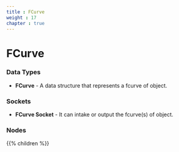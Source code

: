 ```yaml
---
title : FCurve
weight : 17
chapter : true
---
```


# FCurve

### Data Types

- **FCurve** - A data structure that represents a fcurve of object.

### Sockets

- **FCurve Socket** - It can intake or output the fcurve(s) of object.

### Nodes
{{% children %}}
